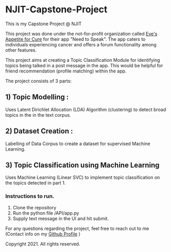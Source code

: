 # NJIT-Capstone-Project
This is my Capstone Project @ NJIT

This project was done under the not-for-profit organization called [Eve's Appetite for Cure](https://evesappetiteforcure.org/) for their app "Need to Speak". 
The app caters to individuals experiencing cancer and offers a forum functionality among other features. 

This project aims at creating a Topic Classification Module for identifying topics being talked in a post message in the app.
This would be helpful for friend recommendation (profile matching) within the app. 

The project consists of 3 parts:
## 1) Topic Modelling :
Uses Latent Dirichlet Allocation (LDA) Algorithm (clustering) to detect broad topics in the in the text corpus. 

## 2) Dataset Creation :
Labelling of Data Corpus to create a dataset for supervised Machine Learning. 

## 3) Topic Classification using Machine Learning
Uses Machine Learning (Linear SVC) to implement topic classification on the topics detected in part 1. 

### Instructions to run.
1) Clone the repository
2) Run the python file /API/app.py 
3) Supply text message in the UI and hit submit. 

For any questions regarding the project, feel free to reach out to me (Contact info on my [Github Profile](https://github.com/ketkiambekar) )

Copyright 2021. All rights reserved. 
